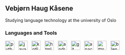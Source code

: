 ## Vebjørn Haug Kåsene
Studying language technology at the university of Oslo

### Languages and Tools 
<img align="left" alt="python" width=30px style="padding-right:10px" src="https://cdn.jsdelivr.net/gh/devicons/devicon/icons/python/python-original.svg" />
<img align="left" alt="java" width=30px style="padding-right:10px" src="https://cdn.jsdelivr.net/gh/devicons/devicon/icons/java/java-original.svg" />
<img align="left" alt="kotlin" width=30px style="padding-right:10px" src="https://cdn.jsdelivr.net/gh/devicons/devicon/icons/kotlin/kotlin-original.svg" />
<img align="left" alt="html" width=30px style="padding-right:10px" src="https://cdn.jsdelivr.net/gh/devicons/devicon/icons/html5/html5-original.svg" />
<img align="left" alt="android" width=30px style="padding-right:10px" src="https://cdn.jsdelivr.net/gh/devicons/devicon/icons/androidstudio/androidstudio-original.svg" />
<img align="left" alt="git" width=30px style="padding-right:10px" src="https://cdn.jsdelivr.net/gh/devicons/devicon/icons/git/git-original.svg" />
<img align="left" alt="apache" width=30px style="padding-right:10px" src="https://cdn.jsdelivr.net/gh/devicons/devicon/icons/apache/apache-original-wordmark.svg" />
<img align="left" alt="mysql" width=30px style="padding-right:10px" src="https://cdn.jsdelivr.net/gh/devicons/devicon/icons/mysql/mysql-original.svg" />
<img align="left" alt="blender" width=30px style="padding-right:10px" src="https://cdn.jsdelivr.net/gh/devicons/devicon/icons/blender/blender-original.svg" />
<br/>
<br/>
          
          
          
          
          
          
          
          
          

          


<!--
**Vebjorhk/Vebjorhk** is a ✨ _special_ ✨ repository because its `README.md` (this file) appears on your GitHub profile.

Here are some ideas to get you started:

- 🔭 I’m currently working on ...
- 🌱 I’m currently learning ...
- 👯 I’m looking to collaborate on ...
- 🤔 I’m looking for help with ...
- 💬 Ask me about ...
- 📫 How to reach me: ...
- 😄 Pronouns: ...
- ⚡ Fun fact: ...
-->
